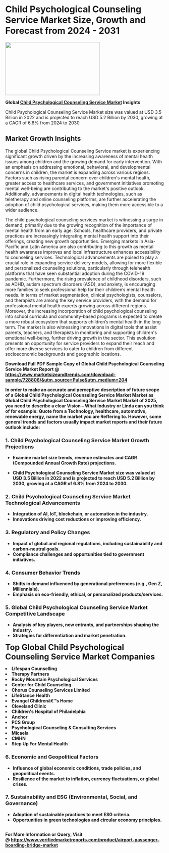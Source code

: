 <H1>Child Psychological Counseling Service Market Size, Growth and Forecast from 2024 - 2031</H1><img class="aligncenter size-medium wp-image-584254" src="https://thirdeyenews.in/wp-content/uploads/2024/09/Global-Market-Research-300x168.jpeg" alt="" width="300" height="168" /><p><strong>Global&nbsp;<a href="https://www.marketsizeandtrends.com/download-sample/728806/&amp;utm_source=Pulse&amp;utm_medium=204">Child Psychological Counseling Service Market</a> Insights</strong></p><p>Child Psychological Counseling Service Market size was valued at USD 3.5 Billion in 2022 and is projected to reach USD 5.2 Billion by 2030, growing at a CAGR of 6.8% from 2024 to 2030.</p><p><h2>Market Growth Insights</h2> <p>The global Child Psychological Counseling Service market is experiencing significant growth driven by the increasing awareness of mental health issues among children and the growing demand for early intervention. With an emphasis on addressing emotional, behavioral, and developmental concerns in children, the market is expanding across various regions. Factors such as rising parental concern over children's mental health, greater access to healthcare services, and government initiatives promoting mental well-being are contributing to the market's positive outlook. Additionally, advancements in digital health technologies, such as teletherapy and online counseling platforms, are further accelerating the adoption of child psychological services, making them more accessible to a wider audience.</p> <p><strong></strong></p> <p>The child psychological counseling services market is witnessing a surge in demand, primarily due to the growing recognition of the importance of mental health from an early age. Schools, healthcare providers, and private practices are increasingly integrating mental health support into their offerings, creating new growth opportunities. Emerging markets in Asia-Pacific and Latin America are also contributing to this growth as mental health awareness improves and local infrastructure enhances accessibility to counseling services. Technological advancements are poised to play a crucial role in expanding service delivery models, allowing for more flexible and personalized counseling solutions, particularly through telehealth platforms that have seen substantial adoption during the COVID-19 pandemic. Furthermore, the rising prevalence of childhood disorders, such as ADHD, autism spectrum disorders (ASD), and anxiety, is encouraging more families to seek professional help for their children’s mental health needs. In terms of market segmentation, clinical psychologists, counselors, and therapists are among the key service providers, with the demand for professional mental health experts growing across different regions. Moreover, the increasing incorporation of child psychological counseling into school curricula and community-based programs is expected to create a more robust ecosystem that supports children’s mental health in the long term. The market is also witnessing innovations in digital tools that assist parents, teachers, and therapists in monitoring and supporting children's emotional well-being, further driving growth in the sector. This evolution presents an opportunity for service providers to expand their reach and offer more diverse services to cater to children from different socioeconomic backgrounds and geographic locations. <p><strong></p><p><span class=""><strong>Download Full PDF Sample Copy of Global Child Psychological Counseling Service Market Report</strong> @ <a href="https://www.marketsizeandtrends.com/download-sample/728806/&amp;utm_source=Pulse&amp;utm_medium=204" target="_blank">https://www.marketsizeandtrends.com/download-sample/728806/&amp;utm_source=Pulse&amp;utm_medium=204</a></span></p><p>In order to make an accurate and perceptive description of future scope of a Global&nbsp;Child Psychological Counseling Service Market Market as Global&nbsp;Child Psychological Counseling Service Market Market of 2025, you need to describe a clear Vision &ndash; What Industry or Linda can you think of for example: Quote from a Technology, healthcare, automotive, renewable energy, name the market you are Reffering to. However, some general trends and factors usually impact market reports and their future outlook include:</p><h3>1.&nbsp;<strong>Child Psychological Counseling Service Market Growth Projections</strong></h3><ul><li>Examine market size trends, revenue estimates and CAGR (Compounded Annual Growth Rate) projections.</li><li><p>Child Psychological Counseling Service Market size was valued at USD 3.5 Billion in 2022 and is projected to reach USD 5.2 Billion by 2030, growing at a CAGR of 6.8% from 2024 to 2030.</p></li></ul><h3>2.&nbsp;<strong>Child Psychological Counseling Service Market Technological Advancements</strong></h3><ul><li>Integration of AI, IoT, blockchain, or automation in the industry.</li><li>Innovations driving cost reductions or improving efficiency.</li></ul><h3>3.&nbsp;<strong>Regulatory and Policy Changes</strong></h3><ul><li>Impact of global and regional regulations, including sustainability and carbon-neutral goals.</li><li>Compliance challenges and opportunities tied to government initiatives.</li></ul><h3>4.&nbsp;<strong>Consumer Behavior Trends</strong></h3><ul><li>Shifts in demand influenced by generational preferences (e.g., Gen Z, Millennials).</li><li>Emphasis on eco-friendly, ethical, or personalized products/services.</li></ul><h3>5.&nbsp;<strong>Global Child Psychological Counseling Service Market Competitive Landscape</strong></h3><ul><li>Analysis of key players, new entrants, and partnerships shaping the industry.</li><li>Strategies for differentiation and market penetration.</li></ul><p data-pm-slice="1 1 []"><span style="color: inherit; font-family: inherit; font-size: 25px;">Top Global Child Psychological Counseling Service Market Companies</span></p><div class="" data-test-id=""><p><li>Lifespan Counselling</li><li> Therapy Partners</li><li> Rocky Mountain Psychological Services</li><li> Center for Child Counseling</li><li> Chorus Counseling Services Limited</li><li> LifeStance Health</li><li> Evangel Childrenâ€™s Home</li><li> Cleveland Clinic</li><li> Children's Hospital of Philadelphia</li><li> Anchor</li><li> PCS Group</li><li> Psychological Counseling & Consulting Services</li><li> Micaela</li><li> CMHN</li><li> Step Up For Mental Health</li></p></div><h3>6.&nbsp;<strong>Economic and Geopolitical Factors</strong></h3><ul><li>Influence of global economic conditions, trade policies, and geopolitical events.</li><li>Resilience of the market to inflation, currency fluctuations, or global crises.</li></ul><h3>7.&nbsp;<strong>Sustainability and ESG (Environmental, Social, and Governance)</strong></h3><ul><li>Adoption of sustainable practices to meet ESG criteria.</li><li>Opportunities in green technologies and circular economy principles.</li></ul><h2><strong style="font-size: 14px;">For More Information or Query, Visit @&nbsp;</strong><a style="background-color: #ffffff; font-size: 14px;" href="https://www.marketsizeandtrends.com/report/child-psychological-counseling-service-market/" target="_blank">https://www.verifiedmarketreports.com/product/airport-passenger-boarding-bridge-market</a></h2>
